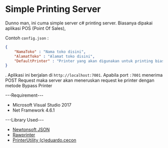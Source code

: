 # Simple Printing Server

Dunno man, ini cuma simple server c# printing server. Biasanya dipakai aplikasi POS (Point Of Sales),

Contoh `config.json` :
```json
{
    "NamaToko" : "Nama toko disini",
    "AlamatToko" : "Alamat toko disini",
    "DefaultPrinter" : "Printer yang akan digunakan untuk printing biasanya"
}
```
.
Aplikasi ini berjalan di `http://localhost:7001`. Apabila port `:7001` menerima POST Request maka server akan meneruskan request ke printer dengan metode Bypass Printer

---Requirement---
- Microsoft Visual Studio 2017
- Net Framework 4.6.1


---Library Used---
- [Newtonsoft JSON](https://github.com/JamesNK/Newtonsoft.Json)
- [Rawprinter](https://github.com/frogmorecs/RawPrint)
- [PrinterUtility (c)eduardo.cecon ](https://www.nuget.org/packages/PrinterUtility/)
